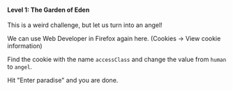 #### Level 1: The Garden of Eden

This is a weird challenge, but let us turn into an angel!

We can use Web Developer in Firefox again here. (Cookies -> View cookie information)

Find the cookie with the name `accessClass` and change the value from `human` to `angel`.

Hit "Enter paradise" and you are done.